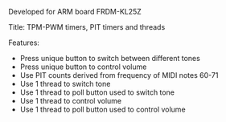 Developed for ARM board FRDM-KL25Z

Title: TPM-PWM timers, PIT timers and threads

Features:
- Press unique button to switch between different tones
- Press unique button to control volume
- Use PIT counts derived from frequency of MIDI notes 60-71
- Use 1 thread to switch tone 
- Use 1 thread to poll button used to switch tone
- Use 1 thread to control volume 
- Use 1 thread to poll button used to control volume